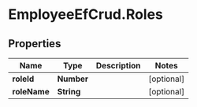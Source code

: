 # EmployeeEfCrud.Roles

## Properties

Name | Type | Description | Notes
------------ | ------------- | ------------- | -------------
**roleId** | **Number** |  | [optional] 
**roleName** | **String** |  | [optional] 


